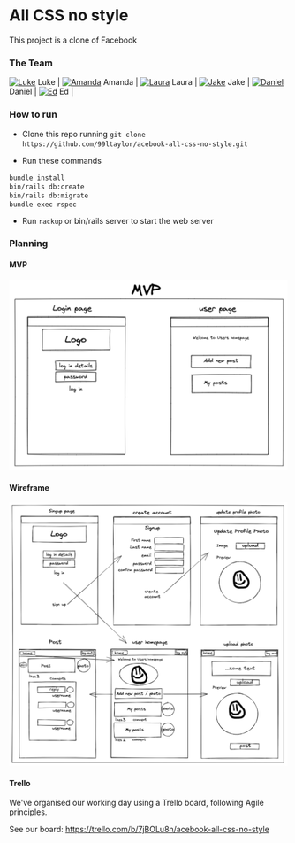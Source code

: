 # All CSS no style

This project is a clone of Facebook

### The Team

[![Luke](https://img.icons8.com/nolan/25/github.png)](https://github.com/99ltaylor) Luke |
[![Amanda](https://img.icons8.com/nolan/25/github.png)](https://github.com/mandyvuong) Amanda |
[![Laura](https://img.icons8.com/nolan/25/github.png)](https://github.com/LauraMaddaluno) Laura |
[![Jake](https://img.icons8.com/nolan/25/github.png)](https://github.com/Jjake540) Jake |
[![Daniel](https://img.icons8.com/nolan/25/github.png)](https://github.com/legal-dan) Daniel |
[![Ed](https://img.icons8.com/nolan/25/github.png)](https://github.com/EMDevelop) Ed |

### How to run

- Clone this repo running `git clone https://github.com/99ltaylor/acebook-all-css-no-style.git`

- Run these commands
```
bundle install
bin/rails db:create
bin/rails db:migrate
bundle exec rspec
```

- Run `rackup` or bin/rails server to start the web server 

### Planning

#### MVP
![MVP](https://github.com/Jjake540/Project_resourses/blob/main/acebook/MVP%20-%20acebook.png?raw=true 'MVP')

#### Wireframe

![wireframe](https://github.com/Jjake540/Project_resourses/blob/main/acebook/Wireframe%20-%20acebook.png?raw=true 'wireframe')
#### Trello

We've organised our working day using a Trello board, following Agile principles.

See our board: https://trello.com/b/7jBOLu8n/acebook-all-css-no-style
